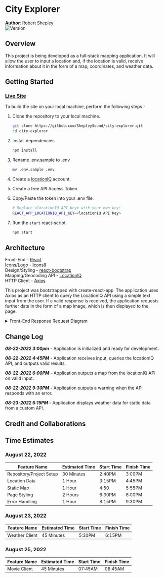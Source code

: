 # City Explorer

**Author**: Robert Shepley  
![Version](https://img.shields.io/github/package-json/v/shepleysound/city-explorer)

## Overview

This project is being developed as a full-stack mapping application. It will allow the user to input a location and, if the location is valid, receive information about it in the form of a map, coordinates, and weather data.

## Getting Started

### [Live Site](https://shepleysound-city-explorer.netlify.app/)

To build the site on your local machine, perform the following steps -

1. Clone the repository to your local machine.

   ```bash
   git clone https://github.com/ShepleySound/city-explorer.git
   cd city-explorer
   ```

2. Install dependencies

   ```bash
   npm install
   ```

3. Rename .env.sample to .env

   ```bash
   mv .env.sample .env
   ```

4. Create a [locationIQ](https://locationiq.com/) account.
5. Create a free API Access Token.
6. Copy/Paste the token into your .env file.

   ```bash
   # Replace <locationIQ API Key> with your own key! 
   REACT_APP_LOCATIONIQ_API_KEY=<locationIQ API Key>
   ```

7. Run the `start` react-script

   ```bash
   npm start
   ```

## Architecture
<!-- Provide a detailed description of the application design. What technologies (languages, libraries, etc) you're using, and any other relevant design information. -->
Front-End - [React](https://reactjs.org/)  
Icons/Logo - [Icons8](icons8.com)  
Design/Styling - [react-bootstrap](https://react-bootstrap.github.io/)  
Mapping/Geocoding API - [LocationIQ](https://locationiq.com/)  
HTTP Client - [Axios](https://www.npmjs.com/package/axios)

This project was bootstrapped with create-react-app. The application uses Axios as an HTTP client to query the LocationIQ API using a simple text input from the user. If a valid response is received, the application requests further data in the form of a map image, which is then displayed to the page.

<details><summary>Front-End Response Request Diagram</summary>

![Request Response Diagram](docs/cityexplorer-requestresponse-diagram.jpg)

</details>

## Change Log
<!-- Use this area to document the iterative changes made to your application as each feature is successfully implemented. Use time stamps. Here's an example:
-->

***08-22-2022 3:00pm*** - Application is initialized and ready for development.  

***08-22-2022 4:45PM*** - Application receives input, queries the locationIQ API, and outputs valid results.  

***08-22-2022 6:00PM*** - Application outputs a map from the locationIQ API on valid input.  

***08-22-2022 9:30PM*** - Application outputs a warning when the API responds with an error.  

***08-23-2022 6:15PM*** - Application displays weather data for static data from a custom API.

## Credit and Collaborations
<!-- Give credit (and a link) to other people or resources that helped you build this application. -->

## Time Estimates

### August 22, 2022

| Feature Name | Estimated Time | Start Time | Finish Time |
| ------------ | -------------- | ---------- | ----------- |
| Repository/Project Setup | 30 Minutes | 2:40PM | 3:00PM |
| Location Data | 1 Hour | 3:15PM | 4:45PM |
| Static Map | 1 Hour | 4:50 | 5:55PM |
| Page Styling | 2 Hours | 6:30PM | 8:00PM |
| Error Handling | 1 Hour | 8:15PM | 9:30PM |

### August 23, 2022

| Feature Name | Estimated Time | Start Time | Finish Time |
| ------------ | -------------- | ---------- | ----------- |
| Weather Client | 45 Minutes | 5:30PM | 6:15PM |

### August 25, 2022

| Feature Name | Estimated Time | Start Time | Finish Time |
| ------------ | -------------- | ---------- | ----------- |
| Movie Client | 45 Minutes | 07:45AM | 08:45AM |
